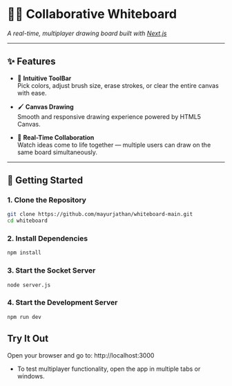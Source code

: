 # 🧑‍🎨 Collaborative Whiteboard  
_A real-time, multiplayer drawing board built with [Next.js](https://nextjs.org)_

---

## ✨ Features

- 🎨 **Intuitive ToolBar**  
  Pick colors, adjust brush size, erase strokes, or clear the entire canvas with ease.

- 🖌️ **Canvas Drawing**  
  Smooth and responsive drawing experience powered by HTML5 Canvas.

- 🤝 **Real-Time Collaboration**  
  Watch ideas come to life together — multiple users can draw on the same board simultaneously.

---

## 🚀 Getting Started

### 1. Clone the Repository

```bash
git clone https://github.com/mayurjathan/whiteboard-main.git
cd whiteboard
```
 
### 2. Install Dependencies
```bash
npm install
```
### 3. Start the Socket Server
```bash
node server.js
```

### 4. Start the Development Server
```bash
npm run dev
```
## Try It Out
Open your browser and go to:
http://localhost:3000
- To test multiplayer functionality, open the app in multiple tabs or windows.
